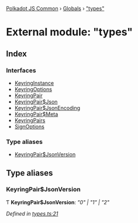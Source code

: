 [Polkadot JS Common](../README.md) › [Globals](../globals.md) › ["types"](_types_.md)

# External module: "types"

## Index

### Interfaces

* [KeyringInstance](../interfaces/_types_.keyringinstance.md)
* [KeyringOptions](../interfaces/_types_.keyringoptions.md)
* [KeyringPair](../interfaces/_types_.keyringpair.md)
* [KeyringPair$Json](../interfaces/_types_.keyringpair_json.md)
* [KeyringPair$JsonEncoding](../interfaces/_types_.keyringpair_jsonencoding.md)
* [KeyringPair$Meta](../interfaces/_types_.keyringpair_meta.md)
* [KeyringPairs](../interfaces/_types_.keyringpairs.md)
* [SignOptions](../interfaces/_types_.signoptions.md)

### Type aliases

* [KeyringPair$JsonVersion](_types_.md#keyringpairjsonversion)

## Type aliases

###  KeyringPair$JsonVersion

Ƭ **KeyringPair$JsonVersion**: *"0" | "1" | "2"*

*Defined in [types.ts:21](https://github.com/polkadot-js/common/blob/b8411bb0/packages/keyring/src/types.ts#L21)*
